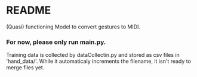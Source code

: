 # README
(Quasi) functioning Model to convert gestures to MIDI.

### For now, please only run main.py.
Training data is collected by dataCollectin.py and stored as csv files in 'hand_data/'. While it automaticaly increments the filename, it isn't ready to merge files yet.


